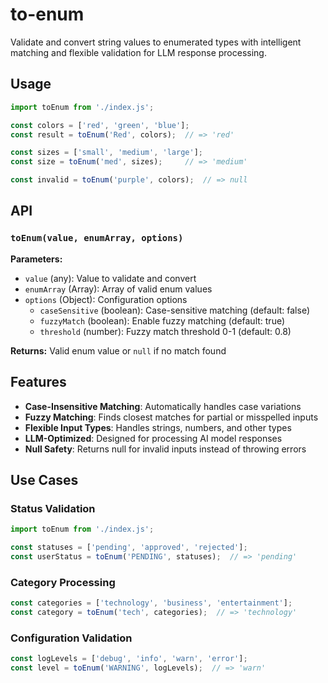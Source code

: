# to-enum

Validate and convert string values to enumerated types with intelligent matching and flexible validation for LLM response processing.

## Usage

```javascript
import toEnum from './index.js';

const colors = ['red', 'green', 'blue'];
const result = toEnum('Red', colors);  // => 'red'

const sizes = ['small', 'medium', 'large'];
const size = toEnum('med', sizes);     // => 'medium'

const invalid = toEnum('purple', colors);  // => null
```

## API

### `toEnum(value, enumArray, options)`

**Parameters:**
- `value` (any): Value to validate and convert
- `enumArray` (Array): Array of valid enum values
- `options` (Object): Configuration options
  - `caseSensitive` (boolean): Case-sensitive matching (default: false)
  - `fuzzyMatch` (boolean): Enable fuzzy matching (default: true)
  - `threshold` (number): Fuzzy match threshold 0-1 (default: 0.8)

**Returns:** Valid enum value or `null` if no match found

## Features

- **Case-Insensitive Matching**: Automatically handles case variations
- **Fuzzy Matching**: Finds closest matches for partial or misspelled inputs
- **Flexible Input Types**: Handles strings, numbers, and other types
- **LLM-Optimized**: Designed for processing AI model responses
- **Null Safety**: Returns null for invalid inputs instead of throwing errors

## Use Cases

### Status Validation
```javascript
import toEnum from './index.js';

const statuses = ['pending', 'approved', 'rejected'];
const userStatus = toEnum('PENDING', statuses);  // => 'pending'
```

### Category Processing
```javascript
const categories = ['technology', 'business', 'entertainment'];
const category = toEnum('tech', categories);  // => 'technology'
```

### Configuration Validation
```javascript
const logLevels = ['debug', 'info', 'warn', 'error'];
const level = toEnum('WARNING', logLevels);  // => 'warn'
```
